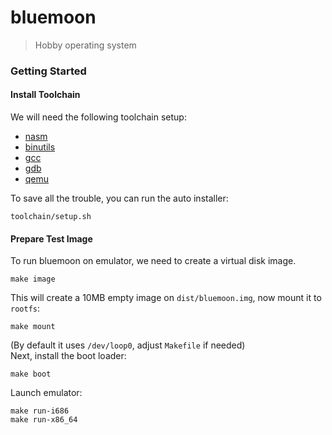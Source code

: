 # bluemoon
> Hobby operating system

### Getting Started
#### Install Toolchain
We will need the following toolchain setup:
- [nasm](https://www.nasm.us/)
- [binutils](https://www.gnu.org/software/binutils/)
- [gcc](https://www.gnu.org/software/gcc/)
- [gdb](https://www.gnu.org/software/gdb/)
- [qemu](https://www.qemu.org/)

To save all the trouble, you can run the auto installer:
```
toolchain/setup.sh
```

#### Prepare Test Image
To run bluemoon on emulator, we need to create a virtual disk image.
```
make image
```
This will create a 10MB empty image on `dist/bluemoon.img`, now mount it to `rootfs`:
```
make mount
```
(By default it uses `/dev/loop0`, adjust `Makefile` if needed)  
Next, install the boot loader:
```
make boot
```
Launch emulator:
```
make run-i686
make run-x86_64
```

